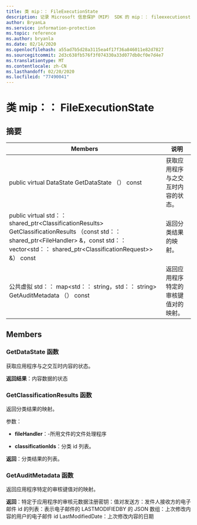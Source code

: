 ```yaml
---
title: 类 mip：： FileExecutionState
description: 记录 Microsoft 信息保护（MIP） SDK 的 mip：： fileexecutionstate 类。
author: BryanLa
ms.service: information-protection
ms.topic: reference
ms.author: bryanla
ms.date: 02/14/2020
ms.openlocfilehash: a55ad7b5d28a3115ea4f17f36a846011e82d7827
ms.sourcegitcommit: 2d3c638fb576f3f074330a33d077db0cf0e7d4e7
ms.translationtype: MT
ms.contentlocale: zh-CN
ms.lasthandoff: 02/20/2020
ms.locfileid: "77490041"
---
```

# <a name="class-mipfileexecutionstate"></a>类 mip：： FileExecutionState 
  
## <a name="summary"></a>摘要
 Members                        | 说明                                
--------------------------------|---------------------------------------------
public virtual DataState GetDataState （） const  |  获取应用程序与之交互时内容的状态。
public virtual std：： shared_ptr\<ClassificationResults\> GetClassificationResults （const std：： shared_ptr\<FileHandler\> &，const std：： vector\<std：： shared_ptr\<ClassificationRequest\>\> &） const  |  返回分类结果的映射。
公共虚拟 std：： map\<std：： string，std：： string\> GetAuditMetadata （） const  |  返回应用程序特定的审核键值对的映射。
  
## <a name="members"></a>Members
  
### <a name="getdatastate-function"></a>GetDataState 函数
获取应用程序与之交互时内容的状态。

  
**返回结果**：内容数据的状态
  
### <a name="getclassificationresults-function"></a>GetClassificationResults 函数
返回分类结果的映射。

参数：  
* **fileHandler**：-所用文件的文件处理程序 


* **classificationIds**：分类 id 列表。 



  
**返回**：分类结果的列表。
  
### <a name="getauditmetadata-function"></a>GetAuditMetadata 函数
返回应用程序特定的审核键值对的映射。

  
**返回**：特定于应用程序的审核元数据注册密钥：值对发送方：发件人接收方的电子邮件 id 的列表：表示电子邮件的 LASTMODIFIEDBY 的 JSON 数组：上次修改内容的用户的电子邮件 id LastModifiedDate：上次修改内容的日期